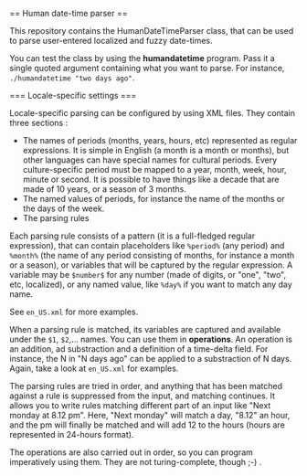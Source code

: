 == Human date-time parser ==

This repository contains the HumanDateTimeParser class, that can be used to parse user-entered localized and fuzzy date-times.

You can test the class by using the **humandatetime** program. Pass it a single quoted argument containing what you want to parse. For instance, `./humandatetime "two days ago"`.

=== Locale-specific settings ===

Locale-specific parsing can be configured by using XML files. They contain three sections :

* The names of periods (months, years, hours, etc) represented as regular expressions. It is simple in English (a month is a month or months), but other languages can have special names for cultural periods. Every culture-specific period must be mapped to a year, month, week, hour, minute or second. It is possible to have things like a decade that are made of 10 years, or a season of 3 months.
* The named values of periods, for instance the name of the months or the days of the week.
* The parsing rules

Each parsing rule consists of a pattern (it is a full-fledged regular expression), that can contain placeholders like `%period%` (any period) and `%month%` (the name of any period consisting of months, for instance a month or a season), or variables that will be captured by the regular expression. A variable may be `$number$` for any number (made of digits, or "one", "two", etc, localized), or any named value, like `%day%` if you want to match any day name.

See `en_US.xml` for more examples.

When a parsing rule is matched, its variables are captured and available under the `$1`, `$2`,... names. You can use them in **operations**. An operation is an addition, ad substraction and a definition of a time-delta field. For instance, the N in "N days ago" can be applied to a substraction of N days. Again, take a look at `en_US.xml` for examples.

The parsing rules are tried in order, and anything that has been matched against a rule is suppressed from the input, and matching continues. It allows you to write rules matching different part of an input like "Next monday at 8.12 pm". Here, "Next monday" will match a day, "8.12" an hour, and the pm will finally be matched and will add 12 to the hours (hours are represented in 24-hours format).

The operations are also carried out in order, so you can program imperatively using them. They are not turing-complete, though ;-) .
